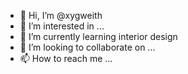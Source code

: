 - 👋 Hi, I’m @xygweith
- 👀 I’m interested in ...
- 🌱 I’m currently learning interior design
- 💞️ I’m looking to collaborate on ...
- 📫 How to reach me ...

<!---
xygweith/xygweith is a ✨ special ✨ repository because its `README.md` (this file) appears on your GitHub profile.
You can click the Preview link to take a look at your changes.
--->
